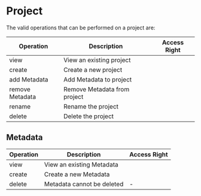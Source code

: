 # Project

The valid operations that can be performed on a project are:

| **Operation**   | **Description**              | **Access Right**                                                        |
|-----------------|------------------------------|-------------------------------------------------------------------------|
| view            | View an existing project     | <Read/>                                                                 |
| create          | Create a new project         | <Create hint="The create rights need to be from an affiliation group"/> |
| add Metadata    | Add Metadata to project      | <Modify/>                                                               |
| remove Metadata | Remove Metadata from project | <Modify/>                                                               |
| rename          | Rename the project           | <Modify/>                                                               |
| delete          | Delete the project           | <Delete/>                                                               |

## Metadata

| **Operation** | **Description**            | **Access Right**                                                        |
|---------------|----------------------------|-------------------------------------------------------------------------|
| view          | View an existing Metadata  | <Any/>                                                                  |
| create        | Create a new Metadata      | <Create hint="The create rights need to be from an affiliation group"/> |
| delete        | Metadata cannot be deleted | -                                                                       |
